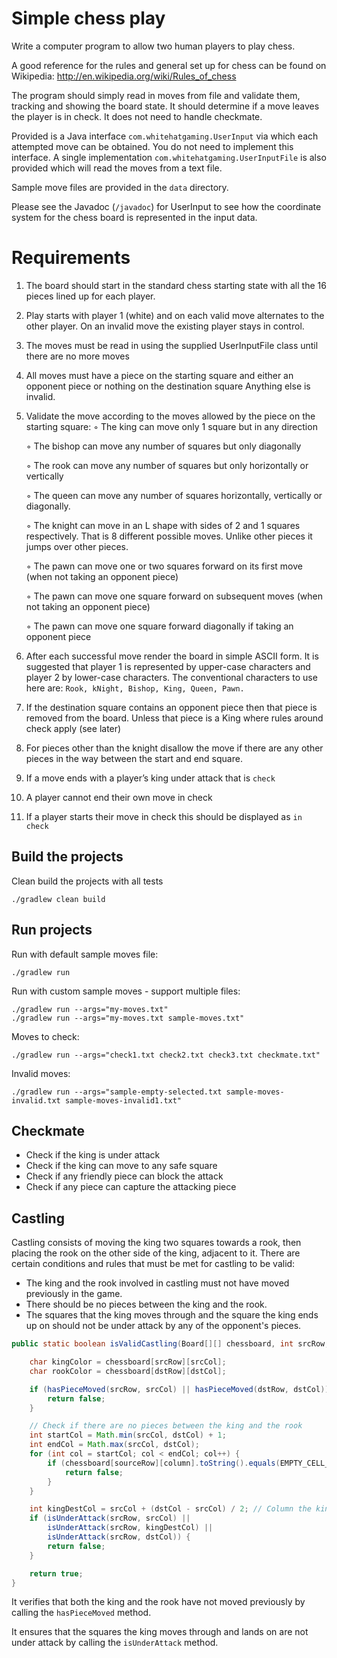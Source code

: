 # Simple chess play

Write a computer program to allow two human players to play chess.

A good reference for the rules and general set up for chess can be found on Wikipedia:
http://en.wikipedia.org/wiki/Rules_of_chess

The program should simply read in moves from file and validate them, tracking and showing
the board state. It should determine if a move leaves the player is in check. It does
not need to handle checkmate.

Provided is a Java interface `com.whitehatgaming.UserInput` via which each attempted
move can be obtained. You do not need to implement this interface. A single
implementation `com.whitehatgaming.UserInputFile` is also provided which will read
the moves from a text file. 

Sample move files are provided in the `data` directory. 

Please see the Javadoc (`/javadoc`) for UserInput to see how the coordinate system for the chess
board is represented in the input data.

# Requirements

1. The board should start in the standard chess starting state with all the 16 pieces
lined up for each player.
2. Play starts with player 1 (white) and on each valid move alternates to the other
player. On an invalid move the existing player stays in control.
3. The moves must be read in using the supplied UserInputFile class until there
are no more moves
4. All moves must have a piece on the starting square and either an opponent
piece or nothing on the destination square Anything else is invalid.
5. Validate the move according to the moves allowed by the piece on the starting
square:
   ◦ The king can move only 1 square but in any direction

   ◦ The bishop can move any number of squares but only diagonally

   ◦ The rook can move any number of squares but only horizontally or vertically

   ◦ The queen can move any number of squares horizontally, vertically or diagonally.

   ◦ The knight can move in an L shape with sides of 2 and 1 squares respectively. That is 8 different possible moves. Unlike other pieces it jumps over other pieces.

   ◦ The pawn can move one or two squares forward on its first move (when not taking an opponent piece)

   ◦ The pawn can move one square forward on subsequent moves (when not taking an opponent piece)

   ◦ The pawn can move one square forward diagonally if taking an opponent piece
6. After each successful move render the board in simple ASCII form. It is suggested that player 1 is represented by upper-case characters and player 2 by lower-case characters. The conventional characters to use here are: `Rook, kNight, Bishop, King, Queen, Pawn.`
7. If the destination square contains an opponent piece then that piece is removed from the board. Unless that piece is a King where rules around check apply (see later)
8. For pieces other than the knight disallow the move if there are any other pieces in the way between the start and end square.
9. If a move ends with a player’s king under attack that is `check`
10. A player cannot end their own move in check
11. If a player starts their move in check this should be displayed as `in check`

## Build the projects

Clean build the projects with all tests

```
./gradlew clean build
```

## Run projects

Run with default sample moves file:
```
./gradlew run
```

Run with custom sample moves - support multiple files:
```
./gradlew run --args="my-moves.txt"
./gradlew run --args="my-moves.txt sample-moves.txt"
```

Moves to check:
```
./gradlew run --args="check1.txt check2.txt check3.txt checkmate.txt"
```

Invalid moves:
```
./gradlew run --args="sample-empty-selected.txt sample-moves-invalid.txt sample-moves-invalid1.txt"
```

## Checkmate

- Check if the king is under attack
- Check if the king can move to any safe square
- Check if any friendly piece can block the attack
- Check if any piece can capture the attacking piece

## Castling

Castling consists of moving the king two squares towards a rook, then placing the rook on the other side of the king, adjacent to it. There are certain conditions and rules that must be met for castling to be valid:

- The king and the rook involved in castling must not have moved previously in the game.
- There should be no pieces between the king and the rook.
- The squares that the king moves through and the square the king ends up on should not be under attack by any of the opponent's pieces.

```java
public static boolean isValidCastling(Board[][] chessboard, int srcRow, int srcCol, int dstRow, int dstCol) {

    char kingColor = chessboard[srcRow][srcCol];
    char rookColor = chessboard[dstRow][dstCol];

    if (hasPieceMoved(srcRow, srcCol) || hasPieceMoved(dstRow, dstCol)) {
        return false;
    }

    // Check if there are no pieces between the king and the rook
    int startCol = Math.min(srcCol, dstCol) + 1;
    int endCol = Math.max(srcCol, dstCol);
    for (int col = startCol; col < endCol; col++) {
        if (chessboard[sourceRow][column].toString().equals(EMPTY_CELL_STRING)) {
            return false;
        }
    }

    int kingDestCol = srcCol + (dstCol - srcCol) / 2; // Column the king lands on after castling
    if (isUnderAttack(srcRow, srcCol) || 
        isUnderAttack(srcRow, kingDestCol) || 
        isUnderAttack(srcRow, dstCol)) {
        return false;
    }

    return true;
}
```
It verifies that both the king and the rook have not moved previously by calling the `hasPieceMoved` method.

It ensures that the squares the king moves through and lands on are not under attack by calling the `isUnderAttack` method.
